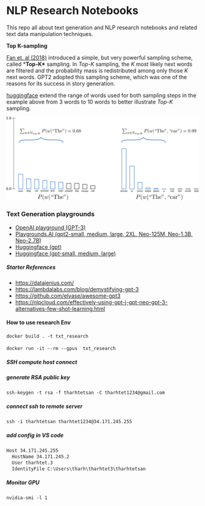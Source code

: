 # NLP Research Notebooks

This repo all about text generation and NLP research notebooks and related text data manipulation techniques.



**Top K-sampling**

[Fan et. al (2018)](https://arxiv.org/pdf/1805.04833.pdf) introduced a simple, but very powerful sampling scheme, called ***Top-K\*** sampling. In *Top-K* sampling, the *K* most likely next words are filtered and the probability mass is redistributed among only those *K* next words. GPT2 adopted this sampling scheme, which was one of the reasons for its success in story generation.

[huggingface](https://github.com/huggingface/transformers) extend the range of words used for both sampling steps in the example above from 3 words to 10 words to better illustrate *Top-K* sampling.



![](images/top_k_sampling.png)







### Text Generation playgrounds

- [OpenAI playground (GPT-3)](https://beta.openai.com/playground)
- [Playgrounds.AI (gpt2-small, medium, large, 2XL, Neo-125M, Neo-1.3B, Neo-2.7B) ](https://playgrounds.ai/) 
- [Huggingface (gpt)](https://transformer.huggingface.co/doc/gpt)
- [Huggingface (gpt-small, medium, large)](https://transformer.huggingface.co/doc/gpt2-large)





##### Starter References

- https://datajenius.com/
- https://lambdalabs.com/blog/demystifying-gpt-3
- https://github.com/elyase/awesome-gpt3
- https://nlpcloud.com/effectively-using-gpt-j-gpt-neo-gpt-3-alternatives-few-shot-learning.html





#### How to use research Env

```shell
docker build . -t txt_research

docker run -it --rm --gpus  txt_research

```



##### SSH compute host connect

##### generate RSA public key

```
ssh-keygen -t rsa -f tharhtetsan -C tharhtet1234@gmail.com
```

##### connect ssh to remote server

```
ssh -i tharhtetsan tharhtet1234@34.171.245.255
```

##### add config in VS code

```
Host 34.171.245.255
  HostName 34.171.245.2
  User tharhtet.3
  IdentityFile C:\Users\tharh\tharhtet3\tharhtetsan
```

##### Monitor GPU

```
nvidia-smi -l 1
```







